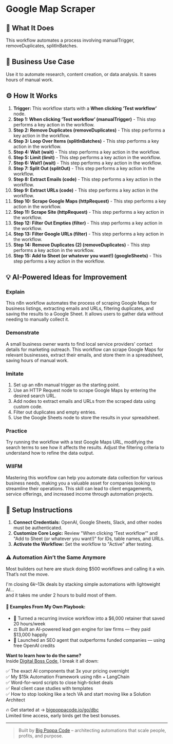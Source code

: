 # Google Map Scraper

## 🚀 What It Does
This workflow automates a process involving manualTrigger, removeDuplicates, splitInBatches.

## 💼 Business Use Case
Use it to automate research, content creation, or data analysis. It saves hours of manual work.

## ⚙️ How It Works
1.  **Trigger:** This workflow starts with a **When clicking ‘Test workflow’** node.
2. **Step 1: When clicking ‘Test workflow’ (manualTrigger)** - This step performs a key action in the workflow.
3. **Step 2: Remove Duplicates (removeDuplicates)** - This step performs a key action in the workflow.
4. **Step 3: Loop Over Items (splitInBatches)** - This step performs a key action in the workflow.
5. **Step 4: Wait (wait)** - This step performs a key action in the workflow.
6. **Step 5: Limit (limit)** - This step performs a key action in the workflow.
7. **Step 6: Wait1 (wait)** - This step performs a key action in the workflow.
8. **Step 7: Split Out (splitOut)** - This step performs a key action in the workflow.
9. **Step 8: Extract Emails (code)** - This step performs a key action in the workflow.
10. **Step 9: Extract URLs (code)** - This step performs a key action in the workflow.
11. **Step 10: Scrape Google Maps (httpRequest)** - This step performs a key action in the workflow.
12. **Step 11: Scrape Site (httpRequest)** - This step performs a key action in the workflow.
13. **Step 12: Filter Out Empties (filter)** - This step performs a key action in the workflow.
14. **Step 13: Filter Google URLs (filter)** - This step performs a key action in the workflow.
15. **Step 14: Remove Duplicates (2) (removeDuplicates)** - This step performs a key action in the workflow.
16. **Step 15: Add to Sheet (or whatever you want!) (googleSheets)** - This step performs a key action in the workflow.

## 💡 AI-Powered Ideas for Improvement
### Explain
This n8n workflow automates the process of scraping Google Maps for business listings, extracting emails and URLs, filtering duplicates, and saving the results to a Google Sheet. It allows users to gather data without needing to manually collect it.

### Demonstrate
A small business owner wants to find local service providers' contact details for marketing outreach. This workflow can scrape Google Maps for relevant businesses, extract their emails, and store them in a spreadsheet, saving hours of manual work.

### Imitate
1. Set up an n8n manual trigger as the starting point.
2. Use an HTTP Request node to scrape Google Maps by entering the desired search URL.
3. Add nodes to extract emails and URLs from the scraped data using custom code.
4. Filter out duplicates and empty entries.
5. Use the Google Sheets node to store the results in your spreadsheet.

### Practice
Try running the workflow with a test Google Maps URL, modifying the search terms to see how it affects the results. Adjust the filtering criteria to understand how to refine the data output.

### WIIFM
Mastering this workflow can help you automate data collection for various business needs, making you a valuable asset for companies looking to streamline their operations. This skill can lead to client engagements, service offerings, and increased income through automation projects.

## 🔧 Setup Instructions
1. **Connect Credentials:** OpenAI, Google Sheets, Slack, and other nodes must be authenticated.
2. **Customize Core Logic:** Review "When clicking ‘Test workflow’" and "Add to Sheet (or whatever you want!)" for IDs, table names, and URLs.
3. **Activate the Workflow:** Set the workflow to "Active" after testing.

### ⚠️ Automation Ain’t the Same Anymore

Most builders out here are stuck doing $500 workflows and calling it a win.  
That’s not the move.  

I'm closing $6k–$13k deals by stacking simple automations with lightweight AI...  
and it takes me under 2 hours to build most of them.

#### 🧠 Examples From My Own Playbook:
- 🔁 Turned a recurring invoice workflow into a $6,000 retainer that saved 20 hours/week  
- ⚖️ Built an AI-powered lead gen engine for law firms — they paid $13,000 happily  
- 🚀 Launched an SEO agent that outperforms funded companies — using free OpenAI credits  

**Want to learn how to do the same?**  
Inside [Digital Boss Code](https://bigpoppacode.io/go/dbc), I break it all down:

✅ The exact AI components that 3x your pricing overnight  
✅ My $15k Automation Framework using n8n + LangChain  
✅ Word-for-word scripts to close high-ticket deals  
✅ Real client case studies with templates  
✅ How to stop looking like a tech VA and start moving like a Solution Architect  

🔥 Get started at → [bigpoppacode.io/go/dbc](https://bigpoppacode.io/go/dbc)  
Limited time access, early birds get the best bonuses.

---
> Built by [Big Poppa Code](https://bigpoppacode.io) – architecting automations that scale people, profits, and purpose.
